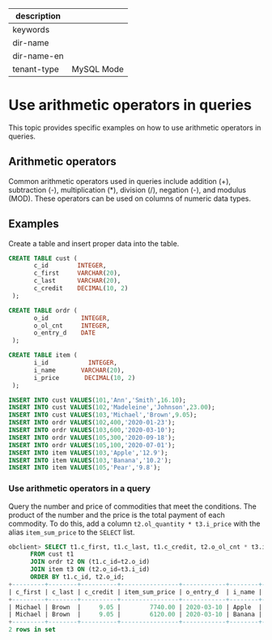 |description||
|---|---|
|keywords||
|dir-name||
|dir-name-en||
|tenant-type|MySQL Mode|

# Use arithmetic operators in queries

This topic provides specific examples on how to use arithmetic operators in queries.

## Arithmetic operators

Common arithmetic operators used in queries include addition (+), subtraction (-), multiplication (*), division (/), negation (-), and modulus (MOD). These operators can be used on columns of numeric data types.

## Examples

Create a table and insert proper data into the table.

```sql
CREATE TABLE cust (
       c_id        INTEGER,
       c_first     VARCHAR(20),
       c_last      VARCHAR(20),
       c_credit    DECIMAL(10, 2)
 );

CREATE TABLE ordr (
       o_id         INTEGER,
       o_ol_cnt     INTEGER,
       o_entry_d    DATE
 );

CREATE TABLE item (
       i_id           INTEGER,
       i_name       VARCHAR(20),
       i_price       DECIMAL(10, 2)
 );

INSERT INTO cust VALUES(101,'Ann','Smith',16.10);
INSERT INTO cust VALUES(102,'Madeleine','Johnson',23.00);
INSERT INTO cust VALUES(103,'Michael','Brown',9.05);
INSERT INTO ordr VALUES(102,400,'2020-01-23');
INSERT INTO ordr VALUES(103,600,'2020-03-10');
INSERT INTO ordr VALUES(105,300,'2020-09-18');
INSERT INTO ordr VALUES(105,100,'2020-07-01');
INSERT INTO item VALUES(103,'Apple','12.9');
INSERT INTO item VALUES(103,'Banana','10.2');
INSERT INTO item VALUES(105,'Pear','9.8');
```

### Use arithmetic operators in a query

Query the number and price of commodities that meet the conditions. The product of the number and the price is the total payment of each commodity. To do this, add a column `t2.ol_quantity * t3.i_price` with the alias `item_sum_price` to the `SELECT` list.

```sql
obclient> SELECT t1.c_first, t1.c_last, t1.c_credit, t2.o_ol_cnt * t3.i_price item_sum_price, t2.o_entry_d, t3.i_name, t3.i_price
      FROM cust t1
      JOIN ordr t2 ON (t1.c_id=t2.o_id)
      JOIN item t3 ON (t2.o_id=t3.i_id)
      ORDER BY t1.c_id, t2.o_id;
+---------+--------+----------+----------------+------------+--------+---------+
| c_first | c_last | c_credit | item_sum_price | o_entry_d  | i_name | i_price |
+---------+--------+----------+----------------+------------+--------+---------+
| Michael | Brown  |     9.05 |        7740.00 | 2020-03-10 | Apple  |   12.90 |
| Michael | Brown  |     9.05 |        6120.00 | 2020-03-10 | Banana |   10.20 |
+---------+--------+----------+----------------+------------+--------+---------+
2 rows in set
```
